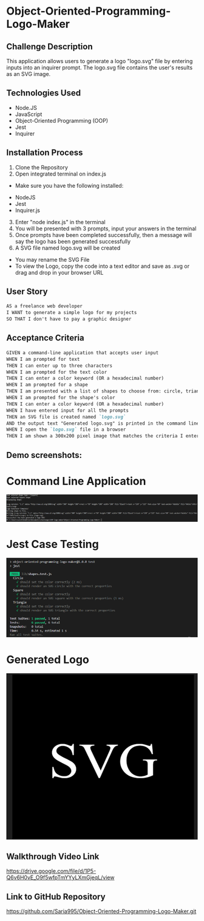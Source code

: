 # Object-Oriented-Programming-Logo-Maker

## Challenge Description
This application allows users to generate a logo "logo.svg" file by entering inputs into an inquirer prompt. The logo.svg file contains the user's results as an SVG image. 

## Technologies Used

* Node.JS
* JavaScript
* Object-Oriented Programming (OOP)
* Jest
* Inquirer

## Installation Process
1. Clone the Repository
2. Open integrated terminal on index.js
* Make sure you have the following installed: 
- NodeJS
- Jest
- Inquirer.js
3. Enter "node index.js" in the terminal
4. You will be presented with 3 prompts, input your answers in the terminal
5. Once prompts have been completed successfully, then a message will say the logo has been generated successfully
6. A SVG file named logo.svg will be created
- You may rename the SVG File
- To view the Logo, copy the code into a text editor and save as .svg or drag and drop in your browser URL 

## User Story

```md
AS a freelance web developer
I WANT to generate a simple logo for my projects
SO THAT I don't have to pay a graphic designer
```

## Acceptance Criteria

```md
GIVEN a command-line application that accepts user input
WHEN I am prompted for text
THEN I can enter up to three characters
WHEN I am prompted for the text color
THEN I can enter a color keyword (OR a hexadecimal number)
WHEN I am prompted for a shape
THEN I am presented with a list of shapes to choose from: circle, triangle, and square
WHEN I am prompted for the shape's color
THEN I can enter a color keyword (OR a hexadecimal number)
WHEN I have entered input for all the prompts
THEN an SVG file is created named `logo.svg`
AND the output text "Generated logo.svg" is printed in the command line
WHEN I open the `logo.svg` file in a browser
THEN I am shown a 300x200 pixel image that matches the criteria I entered
```

## Demo screenshots:
# Command Line Application
![Alt text](Images/Command%20Line%20results.png)

# Jest Case Testing
![Alt text](Images/Test.png)

# Generated Logo
![Alt text](Images/Example%20logo.png)

## Walkthrough Video Link

https://drive.google.com/file/d/1P5-Q6v6H0vE_O9f5wfpTmYYyLXmGjeqL/view

## Link to GitHub Repository
https://github.com/Saria995/Object-Oriented-Programming-Logo-Maker.git 
